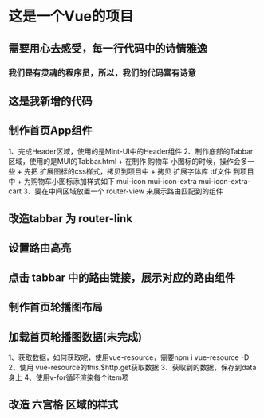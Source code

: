 # 这是一个Vue的项目

## 需要用心去感受，每一行代码中的诗情雅逸

### 我们是有灵魂的程序员，所以，我们的代码富有诗意   

## 这是我新增的代码


## 制作首页App组件
1、完成Header区域，使用的是Mint-UI中的Header组件
2、制作底部的Tabbar区域，使用的是MUI的Tabbar.html
    + 在制作 购物车 小图标的时候，操作会多一些
    + 先把 扩展图标的css样式，拷贝到项目中
    + 拷贝 扩展字体库 ttf文件 到项目中
    + 为购物车小图标添加样式如下 mui-icon mui-icon-extra mui-icon-extra-cart
3、要在中间区域放置一个 router-view 来展示路由匹配到的组件

## 改造tabbar 为 router-link

## 设置路由高亮

## 点击 tabbar 中的路由链接，展示对应的路由组件

## 制作首页轮播图布局

## 加载首页轮播图数据(未完成)
1、获取数据，如何获取呢，使用vue-resource，需要npm i vue-resource -D
2、使用 vue-resource的this.$http.get获取数据
3、获取到的数据，保存到data身上
4、使用v-for循环渲染每个item项

## 改造 六宫格 区域的样式

